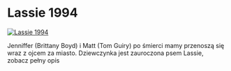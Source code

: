 Lassie 1994 
=============
[![Lassie 1994 ](http://vidos.pl/images/player.gif)](http://vidos.pl/lassie-1994)

 Jenniffer (Brittany Boyd) i Matt (Tom Guiry) po śmierci mamy przenoszą się wraz z ojcem za miasto. Dziewczynka jest zauroczona psem Lassie, zobacz pełny opis
